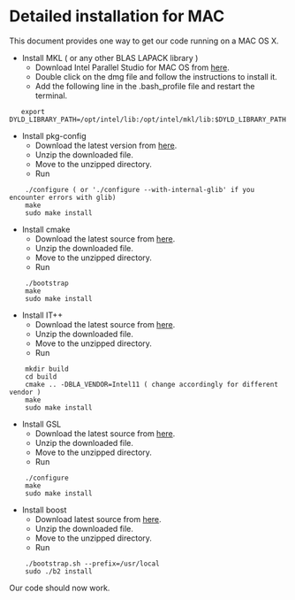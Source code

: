 Detailed installation for MAC
=============================

This document provides one way to get our code running on a MAC OS X. 

 * Install MKL ( or any other BLAS LAPACK library )
   * Download Intel Parallel Studio for MAC OS from [here](https://software.intel.com/en-us/intel-parallel-studio-xe).
   * Double click on the dmg file and follow the instructions to install it.
   * Add the following line in the .bash_profile file and restart the terminal.
```
   export DYLD_LIBRARY_PATH=/opt/intel/lib:/opt/intel/mkl/lib:$DYLD_LIBRARY_PATH
```



* Install pkg-config
   * Download the latest version from [here](http://pkgconfig.freedesktop.org/releases/pkg-config-0.28.tar.gz).
   * Unzip the downloaded file.
   * Move to the unzipped directory.
   * Run 
```
    ./configure ( or './configure --with-internal-glib' if you encounter errors with glib)
    make
    sudo make install
```

 * Install cmake
   * Download the latest source from [here](http://www.cmake.org/download/).
   * Unzip the downloaded file.
   * Move to the unzipped directory.
   * Run 
```
    ./bootstrap
    make
    sudo make install
```

 * Install IT++
   * Download the latest source from [here](http://sourceforge.net/projects/itpp/files/).
   * Unzip the downloaded file.
   * Move to the unzipped directory.
   * Run
```
    mkdir build
    cd build
    cmake .. -DBLA_VENDOR=Intel11 ( change accordingly for different vendor )
    make
    sudo make install
```
 * Install GSL
   * Download the latest source from [here](http://www.gnu.org/software/gsl/).
   * Unzip the downloaded file.
   * Move to the unzipped directory.
   * Run
```
    ./configure
    make
    sudo make install
```
 * Install boost
   * Download latest source from [here](http://www.boost.org/doc/libs/1_57_0/more/getting_started/unix-variants.html).
   * Unzip the downloaded file.
   * Move to the unzipped directory.
   * Run
```
    ./bootstrap.sh --prefix=/usr/local
    sudo ./b2 install
```

Our code should now work.
